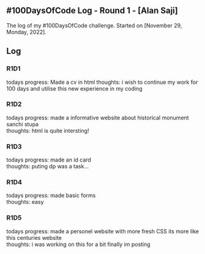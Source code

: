 ## #100DaysOfCode Log - Round 1 - [Alan Saji]

The log of my #100DaysOfCode challenge. Started on [November 29, Monday, 2022].

## Log

### R1D1 
todays progress: Made a cv in html
thoughts: i wish to continue my work for 100 days and utilise this new experience in my coding 

### R1D2
todays progress: made a informative website about historical monument sanchi stupa<br>
thoughts: html is quite intersting!

### R1D3
todays progress: made an id card<br>
thoughts: puting dp was a task...

### R1D4
todays progress: made basic forms<br>
thoughts: easy

### R1D5
todays progress: made a personel website with more fresh CSS its more like this centuries website<br>
thoughts: i was working on this for a bit finally im posting

